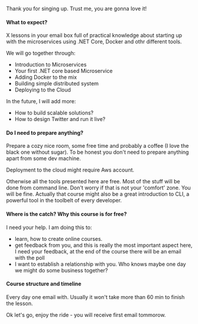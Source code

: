 Thank you for singing up. Trust me, you are gonna love it!

#### What to expect?

X lessons in your email box full of practical knowledge about starting up with the microservices using .NET Core, Docker and othr different tools.

We will go together through:

* Introduction to Microservices
* Your first .NET core based Microservice
* Adding Docker to the mix
* Building simple distributed system
* Deploying to the Cloud

In the future, I will add more:
* How to build scalable solutions?
* How to design Twitter and run it live?

#### Do I need to prepare anything?

Prepare a cozy nice room, some free time and probably a coffee (I love the black one without sugar). To be honest you don't need to prepare anything apart from some dev machine. 

Deployment to the cloud might require Aws account.

Otherwise all the tools presented here are free. Most of the stuff will be done from command line. Don't worry if that is not your 'comfort' zone. You will be fine. Actually that course might also be a great introduction to CLI, a powerful tool in the toolbelt of every developer.

#### Where is the catch? Why this course is for free?

I need your help. I am doing this to:

* learn, how to create online courses.
* get feedback from you, and this is really the most important aspect here, I need your feedback, at the end of the course there will be an email with the poll
* I want to establish a relationship with you. Who knows maybe one day we might do some business together?

#### Course structure and timeline

Every day one email with. Usually it won't take more than 60 min to finish the lesson.

Ok let's go, enjoy the ride - you will receive first email tommorow.

